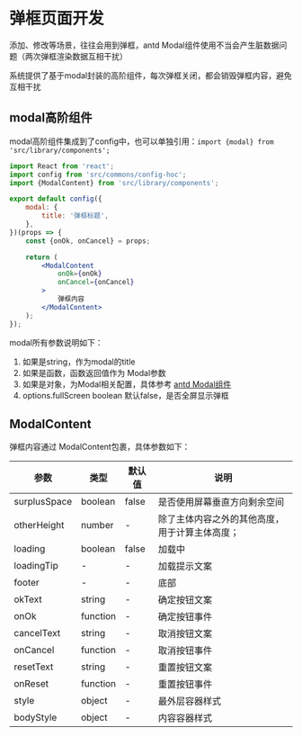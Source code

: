 # 弹框页面开发
添加、修改等场景，往往会用到弹框，antd Modal组件使用不当会产生脏数据问题（两次弹框渲染数据互相干扰）

系统提供了基于modal封装的高阶组件，每次弹框关闭，都会销毁弹框内容，避免互相干扰


## modal高阶组件
modal高阶组件集成到了config中，也可以单独引用：`import {modal} from 'src/library/components';`

```jsx
import React from 'react';
import config from 'src/commons/config-hoc';
import {ModalContent} from 'src/library/components';

export default config({
    modal: {
        title: '弹框标题',
    },
})(props => {
    const {onOk, onCancel} = props;

    return (
        <ModalContent
            onOk={onOk}
            onCancel={onCancel}
        >
            弹框内容
        </ModalContent>
    );
});
```

modal所有参数说明如下：

1. 如果是string，作为modal的title
1. 如果是函数，函数返回值作为 Modal参数
1. 如果是对象，为Modal相关配置，具体参考 [antd Modal组件](https://ant-design.gitee.io/components/modal-cn/#API)
1. options.fullScreen boolean 默认false，是否全屏显示弹框

## ModalContent
弹框内容通过 ModalContent包裹，具体参数如下：
            
参数|类型|默认值|说明
---|---|---|---
surplusSpace|boolean|false|是否使用屏幕垂直方向剩余空间 
otherHeight|number|-|除了主体内容之外的其他高度，用于计算主体高度；
loading|boolean|false|加载中
loadingTip|-|-|加载提示文案
footer|-|-|底部
okText|string|-|确定按钮文案
onOk|function|-|确定按钮事件
cancelText|string|-|取消按钮文案
onCancel|function|-|取消按钮事件
resetText|string|-|重置按钮文案
onReset|function|-|重置按钮事件
style|object|-|最外层容器样式
bodyStyle|object|-|内容容器样式
